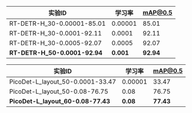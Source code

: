 | 实验ID                        | 学习率    | mAP@0.5   |
| ----------------------------- | --------- | --------- |
| RT-DETR-H_30-0.00001-85.01    | 0.00001   | 85.01     |
| RT-DETR-H_30-0.0001-92.11     | 0.0001    | 92.11     |
| RT-DETR-H_30-0.0005-92.07     | 0.0005    | 92.07     |
| **RT-DETR-H_50-0.0001-92.94** | **0.001** | **92.94** |



| 实验ID                             | 学习率   | mAP@0.5   |
| ---------------------------------- | -------- | --------- |
| PicoDet-L_layout_50-0.0001-33.47   | 0.00001  | 33.47     |
| PicoDet-L_layout_50-0.08-76.75     | 0.08     | 76.75     |
| **PicoDet-L_layout_60-0.08-77.43** | **0.08** | **77.43** |

